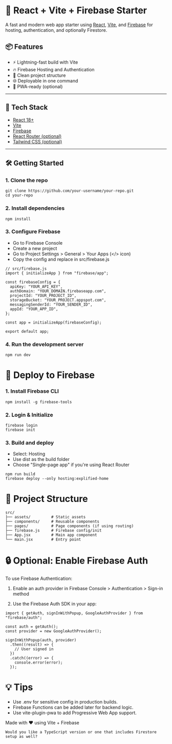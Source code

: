 # 🚀 React + Vite + Firebase Starter

A fast and modern web app starter using [React](https://react.dev/), [Vite](https://vitejs.dev/), and [Firebase](https://firebase.google.com/) for hosting, authentication, and optionally Firestore.

## 📦 Features

- ⚡️ Lightning-fast build with Vite
- 🔥 Firebase Hosting and Authentication
- 📂 Clean project structure
- 🌐 Deployable in one command
- 📱 PWA-ready (optional)

---

## 🧰 Tech Stack

- [React 18+](https://reactjs.org/)
- [Vite](https://vitejs.dev/)
- [Firebase](https://firebase.google.com/)
- [React Router (optional)](https://reactrouter.com/)
- [Tailwind CSS (optional)](https://tailwindcss.com/)

---

## 🛠️ Getting Started

### 1. Clone the repo

```
git clone https://github.com/your-username/your-repo.git
cd your-repo
```

### 2. Install dependencies

```
npm install
```

### 3. Configure Firebase

- Go to Firebase Console
- Create a new project
- Go to Project Settings > General > Your Apps (</> icon)
- Copy the config and replace in src/firebase.js

```
// src/firebase.js
import { initializeApp } from "firebase/app";

const firebaseConfig = {
  apiKey: "YOUR_API_KEY",
  authDomain: "YOUR_DOMAIN.firebaseapp.com",
  projectId: "YOUR_PROJECT_ID",
  storageBucket: "YOUR_PROJECT.appspot.com",
  messagingSenderId: "YOUR_SENDER_ID",
  appId: "YOUR_APP_ID",
};

const app = initializeApp(firebaseConfig);

export default app;
```

### 4. Run the development server

```
npm run dev
```

# 🚀 Deploy to Firebase

### 1. Install Firebase CLI
```
npm install -g firebase-tools
```

### 2. Login & Initialize
```
firebase login
firebase init
```

### 3. Build and deploy
 - Select: Hosting
 - Use dist as the build folder
 - Choose "Single-page app" if you're using React Router
```
npm run build
firebase deploy --only hosting:explified-home
```

# 📁 Project Structure

```
src/
├── assets/         # Static assets
├── components/     # Reusable components
├── pages/          # Page components (if using routing)
├── firebase.js     # Firebase config/init
├── App.jsx         # Main app component
└── main.jsx        # Entry point
```

# 🔒 Optional: Enable Firebase Auth

To use Firebase Authentication:

1. Enable an auth provider in Firebase Console > Authentication > Sign-in method

2. Use the Firebase Auth SDK in your app:

```
import { getAuth, signInWithPopup, GoogleAuthProvider } from "firebase/auth";

const auth = getAuth();
const provider = new GoogleAuthProvider();

signInWithPopup(auth, provider)
  .then((result) => {
    // User signed in
  })
  .catch((error) => {
    console.error(error);
  });
```

# 💡 Tips
 - Use .env for sensitive config in production builds.
 - Firebase Functions can be added later for backend logic.
 - Use vite-plugin-pwa to add Progressive Web App support.

Made with ❤️ using Vite + Firebase
```
Would you like a TypeScript version or one that includes Firestore setup as well?
```